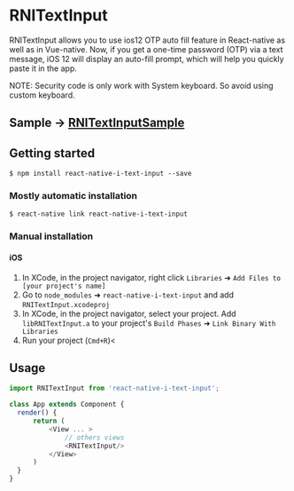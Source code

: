
# RNITextInput

RNITextInput allows you to use ios12 OTP auto fill feature in React-native as well as in Vue-native.
Now, if you get a one-time password (OTP) via a text message, iOS 12 will display an auto-fill prompt, which will help you quickly paste it in the app.

NOTE: Security code is only work with System keyboard. So avoid using custom keyboard.

## Sample -> [RNITextInputSample](https://github.com/iamsonumalik/RNITextInputSample)

## Getting started

`$ npm install react-native-i-text-input --save`

### Mostly automatic installation

`$ react-native link react-native-i-text-input`

### Manual installation


#### iOS

1. In XCode, in the project navigator, right click `Libraries` ➜ `Add Files to [your project's name]`
2. Go to `node_modules` ➜ `react-native-i-text-input` and add `RNITextInput.xcodeproj`
3. In XCode, in the project navigator, select your project. Add `libRNITextInput.a` to your project's `Build Phases` ➜ `Link Binary With Libraries`
4. Run your project (`Cmd+R`)<


## Usage
```javascript
import RNITextInput from 'react-native-i-text-input';

class App extends Component {
  render() {
      return (
          <View ... >
              // others views
              <RNITextInput/>
          </View>
      )
  }
}
```
  